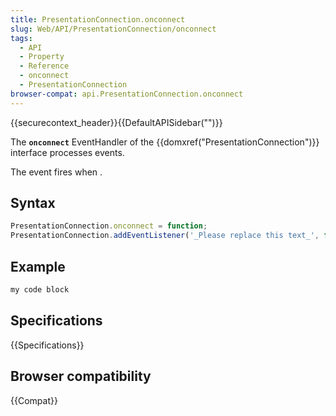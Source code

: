 ```yaml
---
title: PresentationConnection.onconnect
slug: Web/API/PresentationConnection/onconnect
tags:
  - API
  - Property
  - Reference
  - onconnect
  - PresentationConnection
browser-compat: api.PresentationConnection.onconnect
---
```

{{securecontext_header}}{{DefaultAPISidebar("")}}

The **`onconnect`** EventHandler of the {{domxref("PresentationConnection")}} interface processes  events.

The  event fires when .

## Syntax

```js
PresentationConnection.onconnect = function;
PresentationConnection.addEventListener('_Please replace this text_', function);
```

## Example

```js
my code block
```

## Specifications

{{Specifications}}

## Browser compatibility

{{Compat}}

